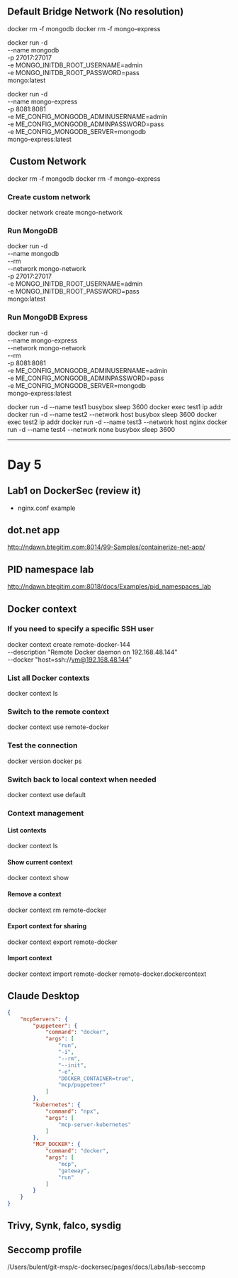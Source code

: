 
## Default Bridge Network (No resolution)

docker rm -f mongodb
docker rm -f mongo-express

docker run -d \
  --name mongodb \
  -p 27017:27017 \
  -e MONGO_INITDB_ROOT_USERNAME=admin \
  -e MONGO_INITDB_ROOT_PASSWORD=pass \
  mongo:latest

docker run -d \
  --name mongo-express \
  -p 8081:8081 \
  -e ME_CONFIG_MONGODB_ADMINUSERNAME=admin \
  -e ME_CONFIG_MONGODB_ADMINPASSWORD=pass \
  -e ME_CONFIG_MONGODB_SERVER=mongodb \
  mongo-express:latest

##  Custom Network

docker rm -f mongodb
docker rm -f mongo-express

### Create custom network

docker network create mongo-network

### Run MongoDB

docker run -d \
  --name mongodb \
  --rm \
  --network mongo-network \
  -p 27017:27017 \
  -e MONGO_INITDB_ROOT_USERNAME=admin \
  -e MONGO_INITDB_ROOT_PASSWORD=pass \
  mongo:latest

### Run MongoDB Express

docker run -d \
  --name mongo-express \
  --network mongo-network \
  --rm \
  -p 8081:8081 \
  -e ME_CONFIG_MONGODB_ADMINUSERNAME=admin \
  -e ME_CONFIG_MONGODB_ADMINPASSWORD=pass \
  -e ME_CONFIG_MONGODB_SERVER=mongodb \
  mongo-express:latest

docker run -d --name test1 busybox sleep 3600
docker exec test1 ip addr
docker run -d --name test2 --network host busybox sleep 3600
docker exec test2 ip addr
docker run -d --name test3 --network host nginx
docker run -d --name test4 --network none busybox sleep 3600

---

# Day 5

## Lab1 on DockerSec (review it)

- nginx.conf example

## dot.net app

http://ndawn.btegitim.com:8014/99-Samples/containerize-net-app/


## PID namespace lab

http://ndawn.btegitim.com:8018/docs/Examples/pid_namespaces_lab

## Docker context

### If you need to specify a specific SSH user

docker context create remote-docker-144 \
  --description "Remote Docker daemon on 192.168.48.144" \
  --docker "host=ssh://vm@192.168.48.144"

### List all Docker contexts

docker context ls

### Switch to the remote context

docker context use remote-docker

### Test the connection

docker version
docker ps

### Switch back to local context when needed

docker context use default

### Context management

#### List contexts

docker context ls

#### Show current context

docker context show

#### Remove a context

docker context rm remote-docker

#### Export context for sharing

docker context export remote-docker

#### Import context

docker context import remote-docker remote-docker.dockercontext

## Claude Desktop

```claude_desktop_config.json
{
    "mcpServers": {
        "puppeteer": {
            "command": "docker",
            "args": [
                "run",
                "-i",
                "--rm",
                "--init",
                "-e",
                "DOCKER_CONTAINER=true",
                "mcp/puppeteer"
            ]
        },
        "kubernetes": {
            "command": "npx",
            "args": [
                "mcp-server-kubernetes"
            ]
        },
        "MCP_DOCKER": {
            "command": "docker",
            "args": [
                "mcp",
                "gateway",
                "run"
            ]
        }
    }
}
```


## Trivy, Synk, falco, sysdig


## Seccomp profile

/Users/bulent/git-msp/c-dockersec/pages/docs/Labs/lab-seccomp

